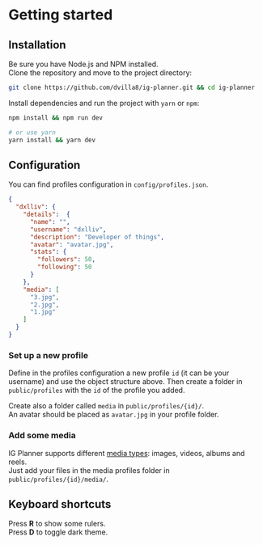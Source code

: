 # Getting started

## Installation

Be sure you have Node.js and NPM installed.  
Clone the repository and move to the project directory:

```bash
git clone https://github.com/dvilla8/ig-planner.git && cd ig-planner
```

Install dependencies and run the project with `yarn` or `npm`:

```bash
npm install && npm run dev

# or use yarn
yarn install && yarn dev
```

## Configuration

You can find profiles configuration in `config/profiles.json`.

```json
{
  "dxlliv": {
    "details":  {
      "name": "",
      "username": "dxlliv",
      "description": "Developer of things",
      "avatar": "avatar.jpg",
      "stats": {
        "followers": 50,
        "following": 50
      }
    },
    "media": [
      "3.jpg",
      "2.jpg",
      "1.jpg"
    ]
  }
}
```

### Set up a new profile

Define in the profiles configuration a new profile `id` (it can be your username) and use the object structure above.
Then create a folder in `public/profiles` with the `id` of the profile you added.

Create also a folder called `media` in `public/profiles/{id}/`.  
An avatar should be placed as `avatar.jpg` in your profile folder.

### Add some media

IG Planner supports different [media types](media): images, videos, albums and reels.  
Just add your files in the media profiles folder in `public/profiles/{id}/media/`.

## Keyboard shortcuts

Press **R** to show some rulers.  
Press **D** to toggle dark theme.